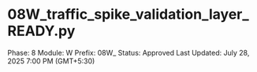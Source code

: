 # 08W_traffic_spike_validation_layer_READY.py

Phase: 8
Module: W
Prefix: 08W_
Status: Approved
Last Updated: July 28, 2025 7:00 PM (GMT+5:30)